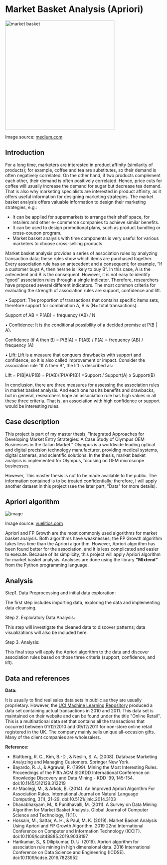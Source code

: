 # Market Basket Analysis (Apriori)

<img width="350" alt="market basket" src="https://github.com/Weilin-Liao1/sql_projects/assets/82377749/40757125-3c44-46f3-a980-01e387e1761e">

Image source: <a href=" https://medium.com/@nandacoumar/market-basket-analysis-understand-you-customer-and-invest-effectively-c134acf46a46"> medium.com </a>


## Introduction 
For a long time, marketers are interested in product affinity (similarity of products); for example, coffee and tea are substitutes, so their demand is often negatively correlated. On the other hand, if two products complement each other, their demand is often positively correlated. Hence, price cuts for coffee will usually increase the demand for sugar but decrease tea demand. That is also why marketing specialists are interested in product affinity, as it offers useful information for designing marketing strategies. The market basket analysis offers valuable information to design their marketing strategies, e.g.:

- It can be applied for supermarkets to arrange their shelf space, for retailers and other e- commerce companies to achieve similar benefits.
- It can be used to design promotional plans, such as product bundling or cross-coupon program.
- Market basket analysis with time components is very useful for various marketers to choose
cross-selling products.

Market basket analysis provides a series of association rules by analyzing transaction data; these rules show which items are purchased together. Every association rule has an antecedent and a consequent; for example, “If a customer buys A, then he/she is likely to buy B”. In this case, A is the antecedent and B is the consequent. However, it is not easy to identify “good” association rules through a single indicator. Therefore, researchers have proposed several different indicators. The most common criteria for evaluating the strength of association rules are support, confidence and lift.

• Support: The proportion of transactions that contains specific items sets, therefore support for combination A, B is (N= total transactions):

Support of AB = P(AB) = frequency (AB) / N

• Confidence: It is the conditional possibility of a decided premise at P(B | A).

Confidence (if A then B)
= P(B|A) = P(AB) / P(A)
= frequency (AB) / frequency (A)

• Lift: Lift is a measure that conquers drawbacks with support and confidence, so it is also called improvement or impact. Consider the association rule "If A then B", the lift is described as:

Lift = P(B|A)/P(B)
= P(AB)/[P(A)P(B)]
=Support / Support(A) x Support(B)

In conclusion, there are three measures for assessing the association rules in market basket analysis. And each one has its benefits and drawbacks, but in general, researchers hope an association rule has high values in all these three criteria. That is, an association with high confidence or support would be interesting rules.

## Case description 

This project is part of my master thesis, "Integrated Approaches for Developing Market Entry Strategies: A Case Study of Olympus OEM Businesses in the Italian Market." Olympus is a worldwide leading optical and digital precision technology manufacturer, providing medical systems, digital cameras, and scientific solutions. In the thesis, market basket analysis is implemented for Olympus, focusing on OEM microscope businesses. 

However, This master thesis is not to be made available to the public. The information contained is to be treated confidentially; therefore, I will apply another dataset in this project (see the later part, "Data" for more details). 

## Apriori algorithm

 ![image](https://user-images.githubusercontent.com/82377749/120184378-338c5700-c211-11eb-9d72-5aa8ec3874bc.png)
 
 Image source: <a href="https://vuelitics.com/blog/how-do-you-create-a-market-basket-analysis-in-tableau/"> vuelitics.com </a>  


Apriori and FP Growth are the most commonly used algorithms for market basket analysis. Both algorithms have weaknesses; the FP Growth algorithm takes less time than the Apriori algorithm. However, Apriori algorithm has been found better for the association, and it is less complicated and easier to execute. 
Because of its simplicity, this project will apply Apriori algorithm for market basket analysis. Analyses are done using the library **"Mlxtend"** from the Python programming language.

## Analysis 

Step1. Data Preprocessing and initial data exploration: 

The first step includes importing data, exploring the data and implementing data cleansing. 

Step 2. Exploratory Data Analysis:

This step will investigate the cleaned data to discover patterns; data visualizations will also be included here.

Step 3. Analysis:

This final step will apply the Apriori algorithm to the data and discover association rules based on those three criteria (support, confidence, and lift). 

## Data and references

**Data:**

It is usually to find real sales data sets in public as they are usually proprietary. However, the <a href="https://archive.ics.uci.edu/ml/datasets/online+retail "> UCI Machine Learning Repository</a>  produced a data set containing actual transactions in 2010 and 2011. This data set is maintained on their website and can be found under the title "Online Retail". This is a multinational data set that contains all the transactions that occurred between 01/12/2010 and 09/12/2011 for non-store online retail registered in the UK. The company mainly sells unique all-occasion gifts. Many of the client companies are wholesalers.

**Reference:**

- Blattberg, R. C., Kim, B.-D., & Neslin, S. A. (2008). Database Marketing Analyzing and Managing Customers. Springer New York.
- Bayardo, R. J., & Agrawal, R. (1999). Mining the Most Interesting Rules. Proceedings of the Fifth ACM SIGKDD International Conference on Knowledge Discovery and Data Mining - KDD '99, 145-154. doi:10.1145/312129.312219
- Al-Maolegi, M., & Arkok, B. (2014). An Improved Apriori Algorithm For Association Rules. International Journal on Natural Language Computing, 3(1), 21-29. doi:10.5121/ijnlc.2014.3103
- Dhanabhakyam, M., & Punithavalli, M. (2011). A Survey on Data Mining Algorithm for Market Basket Analysis. Global Journal of Computer Science and Technology, 11(11).
- Hossain, M., Sattar, A. H., & Paul, M. K. (2019). Market Basket Analysis Using Apriori and FP Growth Algorithm. 2019 22nd International Conference on Computer and Information Technology (ICCIT). doi:10.1109/iccit48885.2019.9038197
- Harikumar, S., & Dilipkumar, D. U. (2016). Apriori algorithm for association rule mining in high dimensional data. 2016 International Conference on Data Science and Engineering (ICDSE). doi:10.1109/icdse.2016.7823952

